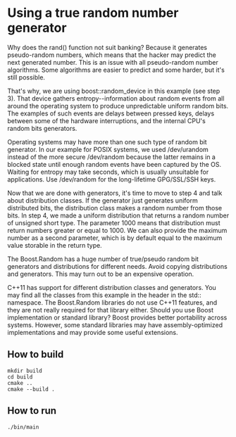 # Using a true random number generator

Why does the rand() function not suit banking? Because it generates pseudo-random numbers, which means that the hacker may predict the next generated number. This is an issue with all pseudo-random number algorithms. Some algorithms are easier to predict and some harder, but it's still possible.

That's why, we are using boost::random_device in this example (see step 3). That device gathers entropy--information about random events from all around the operating system to produce unpredictable uniform random bits. The examples of such events are delays between pressed keys, delays between some of the hardware interruptions, and the internal CPU's random bits generators.

Operating systems may have more than one such type of random bit generator. In our example for POSIX systems, we used /dev/urandom instead of the more secure /dev/random because the latter remains in a blocked state until enough random events have been captured by the OS. Waiting for entropy may take seconds, which is usually unsuitable for applications. Use /dev/random for the long-lifetime GPG/SSL/SSH keys.

Now that we are done with generators, it's time to move to step 4 and talk about distribution classes. If the generator just generates uniform distributed bits, the distribution class makes a random number from those bits. In step 4, we made a uniform distribution that returns a random number of unsigned short type. The parameter 1000 means that distribution must return numbers greater or equal to 1000. We can also provide the maximum number as a second parameter, which is by default equal to the maximum value storable in the return type.

The Boost.Random has a huge number of true/pseudo random bit generators and distributions for different needs. Avoid copying distributions and generators. This may turn out to be an expensive operation.

C++11 has support for different distribution classes and generators. You may find all the classes from this example in the <random> header in the std:: namespace. The Boost.Random libraries do not use C++11 features, and they are not really required for that library either. Should you use Boost implementation or standard library? Boost provides better portability across systems. However, some standard libraries may have assembly-optimized implementations and may provide some useful extensions.

## How to build
```
mkdir build
cd build
cmake ..
cmake --build .
```

## How to run
```
./bin/main
```